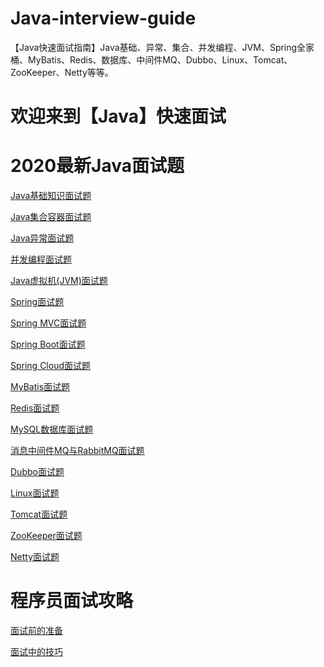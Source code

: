 # Java-interview-guide
【Java快速面试指南】Java基础、异常、集合、并发编程、JVM、Spring全家桶、MyBatis、Redis、数据库、中间件MQ、Dubbo、Linux、Tomcat、ZooKeeper、Netty等等。

# 欢迎来到【Java】快速面试

# 2020最新Java面试题

[Java基础知识面试题](https://github.com/Java-Super-Air/Java-interview-guide/blob/master/Java%E5%9F%BA%E7%A1%80%E7%9F%A5%E8%AF%86%E9%9D%A2%E8%AF%95%E9%A2%98.md)

[Java集合容器面试题](https://github.com/Java-Super-Air/Java-interview-guide/blob/master/Java%E9%9B%86%E5%90%88%E5%AE%B9%E5%99%A8%E9%9D%A2%E8%AF%95%E9%A2%98.md)

[Java异常面试题](https://github.com/Java-Super-Air/Java-interview-guide/blob/master/Java%E5%BC%82%E5%B8%B8%E9%9D%A2%E8%AF%95%E9%A2%98.md)

[并发编程面试题](https://github.com/Java-Super-Air/Java-interview-guide/blob/master/%E5%B9%B6%E5%8F%91%E7%BC%96%E7%A8%8B%E9%9D%A2%E8%AF%95%E9%A2%98.md)

[Java虚拟机(JVM)面试题](https://github.com/Java-Super-Air/Java-interview-guide/blob/master/Java%E8%99%9A%E6%8B%9F%E6%9C%BA(JVM)%E9%9D%A2%E8%AF%95%E9%A2%98.md)

[Spring面试题](https://github.com/Java-Super-Air/Java-interview-guide/blob/master/Spring%E9%9D%A2%E8%AF%95%E9%A2%98.md)

[Spring MVC面试题](https://github.com/Java-Super-Air/Java-interview-guide/blob/master/Spring%20MVC%E9%9D%A2%E8%AF%95%E9%A2%98.md)

[Spring Boot面试题](https://github.com/Java-Super-Air/Java-interview-guide/blob/master/Spring%20Boot%E9%9D%A2%E8%AF%95%E9%A2%98.md)

[Spring Cloud面试题](https://github.com/Java-Super-Air/Java-interview-guide/blob/master/Spring%20Cloud%E9%9D%A2%E8%AF%95%E9%A2%98.md)

[MyBatis面试题](https://github.com/Java-Super-Air/Java-interview-guide/blob/master/MyBatis%E9%9D%A2%E8%AF%95%E9%A2%98.md)

[Redis面试题](https://github.com/Java-Super-Air/Java-interview-guide/blob/master/Redis%E9%9D%A2%E8%AF%95%E9%A2%98.md)

[MySQL数据库面试题](https://github.com/Java-Super-Air/Java-interview-guide/blob/master/MySQL%E6%95%B0%E6%8D%AE%E5%BA%93%E9%9D%A2%E8%AF%95%E9%A2%98.md)

[消息中间件MQ与RabbitMQ面试题](https://github.com/Java-Super-Air/Java-interview-guide/blob/master/%E6%B6%88%E6%81%AF%E4%B8%AD%E9%97%B4%E4%BB%B6MQ%E4%B8%8ERabbitMQ%E9%9D%A2%E8%AF%95%E9%A2%98.md)

[Dubbo面试题](https://github.com/Java-Super-Air/Java-interview-guide/blob/master/Dubbo%E9%9D%A2%E8%AF%95%E9%A2%98.md)

[Linux面试题](https://github.com/Java-Super-Air/Java-interview-guide/blob/master/Linux%E9%9D%A2%E8%AF%95%E9%A2%98.md)

[Tomcat面试题](https://github.com/Java-Super-Air/Java-interview-guide/blob/master/Tomcat%E9%9D%A2%E8%AF%95%E9%A2%98.md)

[ZooKeeper面试题](https://github.com/Java-Super-Air/Java-interview-guide/blob/master/ZooKeeper%E9%9D%A2%E8%AF%95%E9%A2%98.md)

[Netty面试题](https://github.com/Java-Super-Air/Java-interview-guide/blob/master/Netty%E9%9D%A2%E8%AF%95%E9%A2%98.md)

# 程序员面试攻略

[面试前的准备](https://github.com/Java-Super-Air/Java-interview-guide/blob/master/%E7%A8%8B%E5%BA%8F%E5%91%98%E9%9D%A2%E8%AF%95%E6%94%BB%E7%95%A5%EF%BC%9A%E9%9D%A2%E8%AF%95%E5%89%8D%E7%9A%84%E5%87%86%E5%A4%87.md)

[面试中的技巧](https://github.com/Java-Super-Air/Java-interview-guide/blob/master/%E7%A8%8B%E5%BA%8F%E5%91%98%E9%9D%A2%E8%AF%95%E6%94%BB%E7%95%A5%EF%BC%9A%E9%9D%A2%E8%AF%95%E4%B8%AD%E7%9A%84%E6%8A%80%E5%B7%A7.md)







